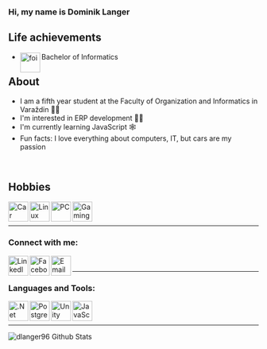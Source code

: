### Hi, my name is Dominik Langer

## Life achievements

- Bachelor of Informatics [<img align="left" alt="foi" width="40px" src="https://projekti.hr/sites/default/files/2016-09/foi-logo.jpg"/>][foi] 

## About
- I am a fifth year student at the Faculty of Organization and Informatics in Varaždin 👨‍🎓
- I'm interested in ERP development 👨‍💻 
- I'm currently learning JavaScript 🕸
- Fun facts: I love everything about computers, IT, but cars are my passion
<br />

## Hobbies
<img align="left" alt="Car" width="40px" src="https://upload.wikimedia.org/wikipedia/commons/thumb/6/65/Circle-icons-car.svg/1200px-Circle-icons-car.svg.png"/>
<img align="left" alt="Linux" width="40px" src="https://cdn.iconscout.com/icon/free/png-512/linux-17-570099.png"/>
<img align="left" alt="PC" width="40px" src="https://cdn.icon-icons.com/icons2/1367/PNG/512/32officeicons-31_89708.png"/>
<img align="left" alt="Gaming" width="40px" src="https://images.vexels.com/media/users/3/127792/isolated/preview/19ed433991134a2ad4fcf6bad060c7a6-gaming-joystick-icon-by-vexels.png"/>


<br />
<br />

---

### Connect with me:
[<img align="left" alt="LinkedIn" width="40px" src="https://image.flaticon.com/icons/png/512/174/174857.png"/>][linkedin]
[<img align="left" alt="Facebook" width="40px" src="https://cdn3.iconfinder.com/data/icons/capsocial-round/500/facebook-512.png"/>][facebook]
[<img align="left" alt="Email" width="40px" src="https://encrypted-tbn0.gstatic.com/images?q=tbn:ANd9GcT4b6ReRuXbjvhB06vVFhcH3DdEbABaJGdVXA&usqp=CAU"/>][email]
<br />

---

### Languages and Tools:

[<img align="left" alt=".Net" width="40px" src="https://cdn.iconscout.com/icon/free/png-512/microsoft-dot-net-1-1175179.png"/>][.net]
[<img align="left" alt="PostgreSQL" width="40px" src="https://cdn.iconscout.com/icon/free/png-512/postgresql-11-1175122.png"/>][postgresql]
[<img align="left" alt="Unity" width="40px" src="https://cdn4.iconfinder.com/data/icons/logos-brands-5/24/unity-512.png"/>][Unity]
[<img align="left" alt="JavaScript" width="40px" src="https://cdn.iconscout.com/icon/free/png-256/javascript-2752148-2284965.png"/>][JavaScript]



<br />
<br />

---
<img align="left" alt="dlanger96 Github Stats" src="https://github-readme-stats.vercel.app/api?username=dlanger96&show_icons=true&hide_border=true&count_private=true&theme=onedark" />


<br />




[linkedin]: https://linkedin.com/in/dominik-langer-a166a8206
[facebook]: https://www.facebook.com/profile.php?id=100000284663151
[email]: langer.dominik96@gmail.com
[.net]: https://github.com/dlanger96/Active-Car-Warehouse
[postgresql]: https://github.com/dlanger96/Active-Car-Warehouse
[Unity]: https://github.com/dlanger96/Karting-ML-Agents
[JavaScript]: https://github.com/dlanger96/JavaScript
[foi]: https://www.foi.unizg.hr/en
